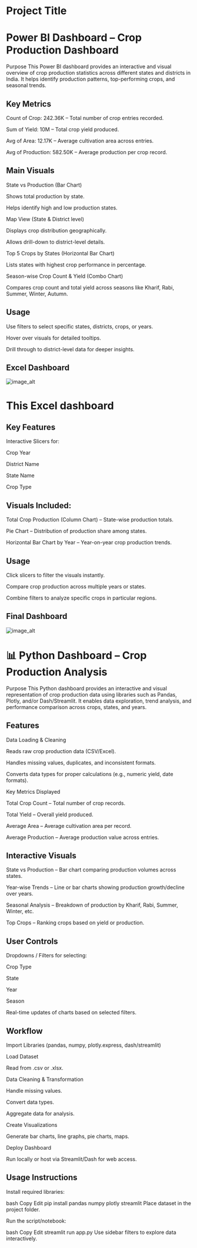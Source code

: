 
# Project Title

# Power BI Dashboard – Crop Production Dashboard
Purpose
This Power BI dashboard provides an interactive and visual overview of crop production statistics across different states and districts in India. It helps identify production patterns, top-performing crops, and seasonal trends.

## Key Metrics
Count of Crop: 242.36K – Total number of crop entries recorded.

Sum of Yield: 10M – Total crop yield produced.

Avg of Area: 12.17K – Average cultivation area across entries.

Avg of Production: 582.50K – Average production per crop record.

## Main Visuals
State vs Production (Bar Chart)

Shows total production by state.

Helps identify high and low production states.

Map View (State & District level)

Displays crop distribution geographically.

Allows drill-down to district-level details.

Top 5 Crops by States (Horizontal Bar Chart)

Lists states with highest crop performance in percentage.

Season-wise Crop Count & Yield (Combo Chart)

Compares crop count and total yield across seasons like Kharif, Rabi, Summer, Winter, Autumn.

## Usage
Use filters to select specific states, districts, crops, or years.

Hover over visuals for detailed tooltips.

Drill through to district-level data for deeper insights.

## Excel Dashboard
![image_alt](https://github.com/Hema-Kumari/Crop-Production-Analysis/blob/5cb881cb0df7abaca2f926e62cc566b8714ebfac/Screenshot%202025-08-11%20142300.png)
# This Excel dashboard

## Key Features
Interactive Slicers for:

Crop Year

District Name

State Name

Crop Type

## Visuals Included:

Total Crop Production (Column Chart) – State-wise production totals.

Pie Chart – Distribution of production share among states.

Horizontal Bar Chart by Year – Year-on-year crop production trends.

## Usage
Click slicers to filter the visuals instantly.

Compare crop production across multiple years or states.

Combine filters to analyze specific crops in particular regions.

## Final Dashboard
![image_alt](https://github.com/Hema-Kumari/Crop-Production-Analysis/blob/5cb881cb0df7abaca2f926e62cc566b8714ebfac/Screenshot%202025-08-11%20142225.png)

# 📊 Python Dashboard – Crop Production Analysis
Purpose
This Python dashboard provides an interactive and visual representation of crop production data using libraries such as Pandas, Plotly, and/or Dash/Streamlit. It enables data exploration, trend analysis, and performance comparison across crops, states, and years.

## Features
Data Loading & Cleaning

Reads raw crop production data (CSV/Excel).

Handles missing values, duplicates, and inconsistent formats.

Converts data types for proper calculations (e.g., numeric yield, date formats).

Key Metrics Displayed

Total Crop Count – Total number of crop records.

Total Yield – Overall yield produced.

Average Area – Average cultivation area per record.

Average Production – Average production value across entries.

## Interactive Visuals

State vs Production – Bar chart comparing production volumes across states.

Year-wise Trends – Line or bar charts showing production growth/decline over years.

Seasonal Analysis – Breakdown of production by Kharif, Rabi, Summer, Winter, etc.

Top Crops – Ranking crops based on yield or production.

## User Controls

Dropdowns / Filters for selecting:

Crop Type

State

Year

Season

Real-time updates of charts based on selected filters.

## Workflow
Import Libraries
(pandas, numpy, plotly.express, dash/streamlit)

Load Dataset

Read from .csv or .xlsx.

Data Cleaning & Transformation

Handle missing values.

Convert data types.

Aggregate data for analysis.

Create Visualizations

Generate bar charts, line graphs, pie charts, maps.

Deploy Dashboard

Run locally or host via Streamlit/Dash for web access.

## Usage Instructions
Install required libraries:

bash
Copy
Edit
pip install pandas numpy plotly streamlit
Place dataset in the project folder.

Run the script/notebook:

bash
Copy
Edit
streamlit run app.py
Use sidebar filters to explore data interactively.
